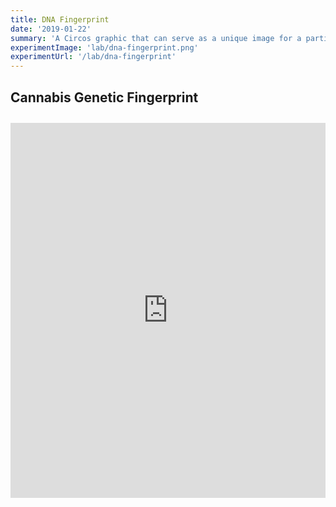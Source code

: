 ```yaml
---
title: DNA Fingerprint
date: '2019-01-22'
summary: 'A Circos graphic that can serve as a unique image for a particular strain of plant.'
experimentImage: 'lab/dna-fingerprint.png'
experimentUrl: '/lab/dna-fingerprint'
---
```


## Cannabis Genetic Fingerprint

<div class="experiment">
<iframe width="100%" height="600" frameborder="0" style="background-color: white;"
  src="https://observablehq.com/embed/@russellbits/phylos-cannabis-genetic-fingerprint?cell=*"></iframe>
</div>

<style>
.experiment {
    margin: 2em 0 0 0;
}
</style>
